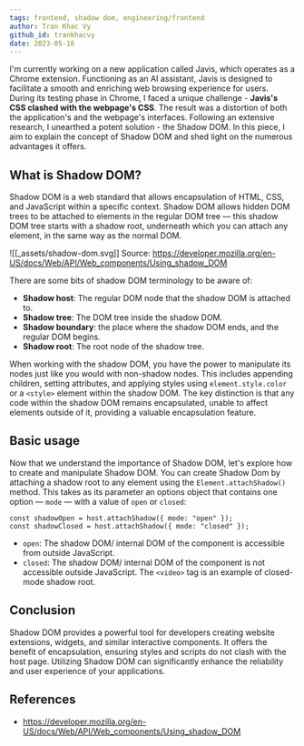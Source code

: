 ```yaml
---
tags: frontend, shadow dom, engineering/frontend
author: Tran Khac Vy
github_id: trankhacvy
date: 2023-05-16
---
```


I'm currently working on a new application called Javis, which operates as a Chrome extension. Functioning as an AI assistant, Javis is designed to facilitate a smooth and enriching web browsing experience for users. During its testing phase in Chrome, I faced a unique challenge - **Javis's CSS clashed with the webpage's CSS**. The result was a distortion of both the application's and the webpage's interfaces. Following an extensive research, I unearthed a potent solution - the Shadow DOM. In this piece, I aim to explain the concept of Shadow DOM and shed light on the numerous advantages it offers.

## What is Shadow DOM?
Shadow DOM is a web standard that allows encapsulation of HTML, CSS, and JavaScript within a specific context. Shadow DOM allows hidden DOM trees to be attached to elements in the regular DOM tree — this shadow DOM tree starts with a shadow root, underneath which you can attach any element, in the same way as the normal DOM.

![[_assets/shadow-dom.svg]]
Source: https://developer.mozilla.org/en-US/docs/Web/API/Web_components/Using_shadow_DOM

There are some bits of shadow DOM terminology to be aware of:
- **Shadow host**: The regular DOM node that the shadow DOM is attached to.
- **Shadow tree**: The DOM tree inside the shadow DOM.
- **Shadow boundary**: the place where the shadow DOM ends, and the regular DOM begins.
- **Shadow root**: The root node of the shadow tree.

When working with the shadow DOM, you have the power to manipulate its nodes just like you would with non-shadow nodes. This includes appending children, setting attributes, and applying styles using `element.style.color` or a `<style>` element within the shadow DOM. The key distinction is that any code within the shadow DOM remains encapsulated, unable to affect elements outside of it, providing a valuable encapsulation feature.
    
## Basic usage
Now that we understand the importance of Shadow DOM, let's explore how to create and manipulate Shadow DOM.
You can create Shadow Dom by attaching a shadow root to any element using the `Element.attachShadow()` method. This takes as its parameter an options object that contains one option — `mode` — with a value of `open` or `closed`:
    
```
const shadowOpen = host.attachShadow({ mode: "open" });
const shadowClosed = host.attachShadow({ mode: "closed" });
```    

- `open`: The shadow DOM/ internal DOM of the component is accessible from outside JavaScript.
- `closed`: The shadow DOM/ internal DOM of the component is not accessible outside JavaScript. The ``<video>`` tag is an example of closed-mode shadow root.

## Conclusion
Shadow DOM provides a powerful tool for developers creating website extensions, widgets, and similar interactive components. It offers the benefit of encapsulation, ensuring styles and scripts do not clash with the host page. Utilizing Shadow DOM can significantly enhance the reliability and user experience of your applications.

## References
- https://developer.mozilla.org/en-US/docs/Web/API/Web_components/Using_shadow_DOM
